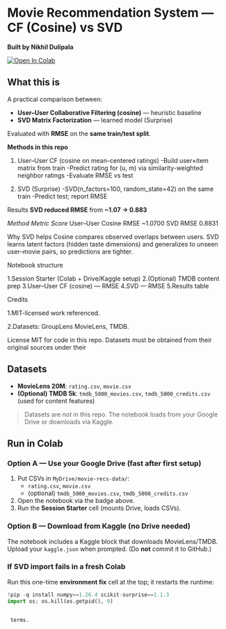 # Movie Recommendation System — CF (Cosine) vs SVD
**Built by Nikhil Dulipala**

[![Open In Colab](https://colab.research.google.com/assets/colab-badge.svg)](https://colab.research.google.com/github/Nikhild2710/Movie-recommendations/blob/main/Movie_Recommender_Nikhil.ipynb)

## What this is
A practical comparison between:
- **User–User Collaborative Filtering (cosine)** — heuristic baseline  
- **SVD Matrix Factorization** — learned model (Surprise)

Evaluated with **RMSE** on the **same train/test split**.

**Methods in this repo**

1. User–User CF (cosine on mean-centered ratings)
  -Build user×item matrix from train
  -Predict rating for (u, m) via similarity-weighted neighbor ratings
  -Evaluate RMSE vs test


2. SVD (Surprise)
  -SVD(n_factors=100, random_state=42) on the same train
  -Predict test; report RMSE

Results
**SVD reduced RMSE** from **~1.07 → 0.883**

_Method_	         _Metric_	   _Score_
User–User Cosine	RMSE	      ~1.0700
SVD	               RMSE	      0.8831



Why SVD helps
Cosine compares observed overlaps between users.
SVD learns latent factors (hidden taste dimensions) and generalizes to unseen user–movie pairs, so predictions are tighter.

Notebook structure

1.Session Starter (Colab + Drive/Kaggle setup)
2.(Optional) TMDB content prep
3.User–User CF (cosine) — RMSE
4.SVD — RMSE
5.Results table

Credits

1.MIT-licensed work referenced.

2.Datasets: GroupLens MovieLens, TMDB.

License
MIT for code in this repo. Datasets must be obtained from their original sources under their

## Datasets
- **MovieLens 20M**: `rating.csv`, `movie.csv`  
- **(Optional) TMDB 5k**: `tmdb_5000_movies.csv`, `tmdb_5000_credits.csv` (used for content features)

> Datasets are *not* in this repo. The notebook loads from your Google Drive or downloads via Kaggle.

## Run in Colab

### Option A — Use your Google Drive (fast after first setup)
1. Put CSVs in `MyDrive/movie-recs-data/`:
   - `rating.csv`, `movie.csv`
   - (optional) `tmdb_5000_movies.csv`, `tmdb_5000_credits.csv`
2. Open the notebook via the badge above.
3. Run the **Session Starter** cell (mounts Drive, loads CSVs).

### Option B — Download from Kaggle (no Drive needed)
The notebook includes a Kaggle block that downloads MovieLens/TMDB.  
Upload your `kaggle.json` when prompted. (Do **not** commit it to GitHub.)

### If SVD import fails in a fresh Colab
Run this one-time **environment fix** cell at the top; it restarts the runtime:
```python
!pip -q install numpy==1.26.4 scikit-surprise==1.1.3
import os; os.kill(os.getpid(), 9)


 terms.
